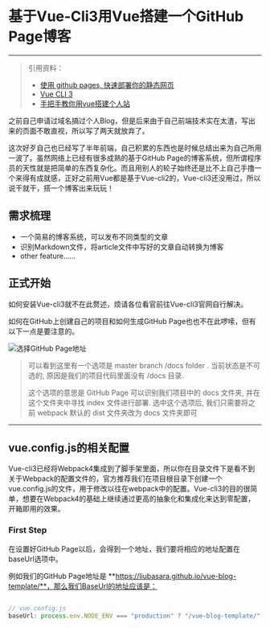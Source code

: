 # 基于Vue-Cli3用Vue搭建一个GitHub Page博客

---

> 引用资料：
>
> - [使用 github pages, 快速部署你的静态网页](https://blog.csdn.net/baidu_25464429/article/details/80805237)
> - [ Vue CLI 3](https://cli.vuejs.org/zh/)
> - [ 手把手教你用vue搭建个人站](https://segmentfault.com/a/1190000015721550)

之前自己申请过域名搞过个人Blog，但是后来由于自己前端技术实在太渣，写出来的页面不敢直视，所以写了两天就放弃了。

这次好歹自己也已经写了半年前端，自己积累的东西也是时候总结出来为自己所用一波了。虽然网络上已经有很多成熟的基于GitHub Page的博客系统，但所谓程序员的天性就是把简单的东西复杂化。而且用别人的轮子始终还是比不上自己手撸一个来得有成就感，正好之前用Vue都是基于Vue-cli2的，Vue-cli3还没用过，所以说干就干，搭一个博客出来玩玩！

## 需求梳理

- 一个简易的博客系统，可以发布不同类型的文章
- 识别Markdown文件，将article文件中写好的文章自动转换为博客
- other feature……

## 正式开始

如何安装Vue-cli3就不在此赘述，烦请各位看官前往Vue-cli3官网自行解决。

如何在GitHub上创建自己的项目和如何生成GitHub Page也也不在此啰嗦，但有以下一点是要注意的。

![选择GitHub Page地址](https://raw.githubusercontent.com/ssthouse/d3-blog/master/use-github-page-efficiently/github_page_setting_use_docs.png)



> 可以看到这里有一个选项是 master branch /docs folder . 当前状态是不可选的, 原因是我们的项目代码里面没有 /docs 目录.
>
> 这个选项的意思是 GitHub Page 可以识别我们项目中的 docs 文件夹, 并在这个文件夹中寻找 index 文件进行部署. 选中这个选项后, 我们只需要将之前 webpack 默认的 dist 文件夹改为 docs 文件夹即可

---

## vue.config.js的相关配置

Vue-cli3已经将Webpack4集成到了脚手架里面，所以你在目录文件下是看不到关于Webpack的配置文件的，官方推荐我们在项目根目录下创建一个vue.config.js的文件，用于修改以往在webpack中的配置。Vue-cli3的目的很简单，想要在Webpack4的基础上继续通过更高的抽象化和集成化来达到零配置，开箱即用的效果。

### First Step

在设置好GitHub Page以后，会得到一个地址，我们要将相应的地址配置在baseUrl选项中。

例如我们的GitHub Page地址是  **https://liubasara.github.io/vue-blog-template/**，那么我们BaseUrl的地址应该是：

```js

// vue.config.js
baseUrl: process.env.NODE_ENV === "production" ? "/vue-blog-template/" : "/"
```





